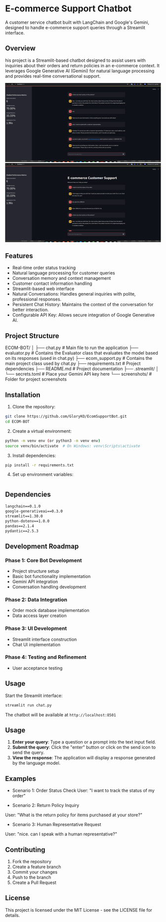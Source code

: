 # E-commerce Support Chatbot

A customer service chatbot built with LangChain and Google's Gemini, designed to handle e-commerce support queries through a Streamlit interface.

## Overview

his project is a Streamlit-based chatbot designed to assist users with inquiries about their orders and return policies in an e-commerce context. It leverages Google Generative AI (Gemini) for natural language processing and provides real-time conversational support.

![Main Interface](screenshots/ecombot.png)
![Main Interface](screenshots/ecombot2.png)

## Features

- Real-time order status tracking
- Natural language processing for customer queries
- Conversation memory and context management
- Customer contact information handling
- Streamlit-based web interface
- Natural Conversations: Handles general inquiries with polite, professional responses.
- Persistent Chat History: Maintains the context of the conversation for better interaction.
- Configurable API Key: Allows secure integration of Google Generative AI.


## Project Structure
ECOM-BOT/
│
├── chat.py                 # Main file to run the application
├── evaluator.py            # Contains the Evaluator class that evaluates the model based on its responses (used in chat.py)
├── ecom_support.py         # Contains the main project class used by chat.py
├── requirements.txt        # Project dependencies
├── README.md               # Project documentation
├── .streamlit/
│   └── secrets.toml        # Place your Gemini API key here
└── screenshots/            # Folder for project screenshots



## Installation

1. Clone the repository:
```bash
git clone https://github.com/GloryKO/EcomSupportBot.git
cd ECOM-BOT
```

2. Create a virtual environment:
```bash
python -m venv env (or python3 -m venv env)
source venv/bin/activate  # On Windows: venv\Scripts\activate
```

3. Install dependencies:
```bash
pip install -r requirements.txt
```

4. Set up environment variables:
```place your API key in .streamlit/secrets.toml
```

## Dependencies

```
langchain==0.1.0
google-generativeai==0.3.0
streamlit==1.30.0
python-dotenv==1.0.0
pandas==2.1.4
pydantic==2.5.3
```

## Development Roadmap

### Phase 1: Core Bot Development
- Project structure setup
- Basic bot functionality implementation
- Gemini API integration
- Conversation handling development

### Phase 2: Data Integration
- Order  mock database implementation
- Data access layer creation

### Phase 3: UI Development
- Streamlit interface construction
- Chat UI implementation

### Phase 4: Testing and Refinement

- User acceptance testing

## Usage

Start the Streamlit interface:
```bash
streamlit run chat.py
```

The chatbot will be available at `http://localhost:8501`

## Usage

1. **Enter your query**: Type a question or a prompt into the text input field.
2. **Submit the query**: Click the "enter" button or click on the send icon to send the query.
3. **View the response**: The application will display a response generated by the language model.

## Examples
- Scenario 1: Order Status Check
User: "I want to track the status of my order"

- Scenario 2: Return Policy Inquiry

User: "What is the return policy for items purchased at your store?"

- Scenario 3: Human Representative Request

User: "nice. can I speak with a human representative?"


## Contributing

1. Fork the repository
2. Create a feature branch
3. Commit your changes
4. Push to the branch
5. Create a Pull Request

## License

This project is licensed under the MIT License - see the LICENSE file for details.